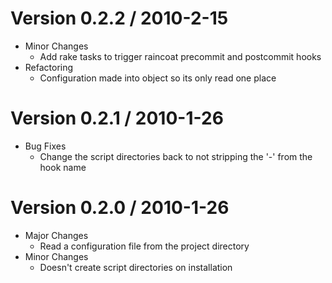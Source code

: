 # Version 0.2.2 / 2010-2-15
* Minor Changes
    * Add rake tasks to trigger raincoat precommit and postcommit
    hooks
* Refactoring
    * Configuration made into object so its only read one place

# Version 0.2.1 / 2010-1-26
* Bug Fixes
    * Change the script directories back to not stripping the '-' from
    the hook name

# Version 0.2.0 / 2010-1-26
* Major Changes
    * Read a configuration file from the project directory
* Minor Changes
    * Doesn't create script directories on installation
